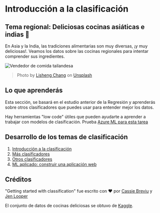 # Introducción a la clasificación

## Tema regional: Deliciosas cocinas asiáticas e indias 🍜

En Asia y la India, las tradiciones alimentarias son muy diversas, ¡y muy deliciosas!. Veamos los datos sobre las cocinas regionales para intentar comprender sus ingredientes. 

![Vendedor de comida tailandesa](https://github.com/microsoft/ML-For-Beginners/raw/main/4-Classification/images/thai-food.jpg) 
> Photo by <a href="https://unsplash.com/@changlisheng?utm_source=unsplash&utm_medium=referral&utm_content=creditCopyText">Lisheng Chang</a> on <a href="https://unsplash.com/s/photos/asian-food?utm_source=unsplash&utm_medium=referral&utm_content=creditCopyText">Unsplash</a>
  
## Lo que aprenderás

Esta sección, se basará en el estudio anterior de la Regresión y aprenderás sobre otros clasificadores que puedes usar para entender mejor los datos.

Hay herramientas "low code" útiles que pueden ayudarte a aprender a trabajar con modelos de clasificación. Prueba [Azure ML para esta tarea](https://docs.microsoft.com/learn/modules/create-classification-model-azure-machine-learning-designer/?WT.mc_id=academic-77952-leestott)

## Desarrollo de los temas de clasificación

1. [Introducción a la clasificación](./1-Intro/notebook.ipynb)
2. [Más clasificadores](./2-Clasificadores-1/notebook.ipynb)
3. [Otros clasificadores](./3-Clasificadores-2/notebook.ipynb)
4. [ML aplicado: construir una aplicación web](./4-ML-Aplicado/)

## Créditos

"Getting started with classification" fue escrito con ♥️  por [Cassie Breviu](https://www.twitter.com/cassiebreviu) y [Jen Looper](https://www.twitter.com/jenlooper)

El conjunto de datos de cocinas deliciosas se obtuvo de [Kaggle](https://www.kaggle.com/hoandan/asian-and-indian-cuisines).